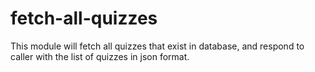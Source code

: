 # fetch-all-quizzes
This module will fetch all quizzes that exist in database, and respond to caller with the list of quizzes in json format.
